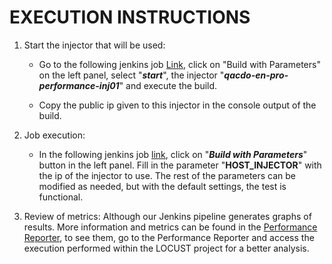 # EXECUTION INSTRUCTIONS
1. Start the injector that will be used:
    * Go to the following jenkins job [Link](https://pro-dcip-qacdo-01.hi.inet/job/WT_INFRASTRUCTURE/job/WTI_DEVOPS_AWS_start_stop_instances), click on "Build with Parameters" on the left panel, select "***start***", the injector "***qacdo-en-pro-performance-inj01***" and execute the build.

    * Copy the public ip given to this injector in the console output of the build.

2. Job execution:
    * In the following jenkins job [link](https://pro-dcip-qacdo-01.hi.inet/job/WT_PERFORMANCE/job/locust_infra_test), click on "***Build with Parameters***" button in the left panel. Fill in the parameter "**HOST_INJECTOR**" with the ip of the injector to use. The rest of the parameters can be modified as needed, but with the default settings, the test is functional.

3. Review of metrics:
    Although our Jenkins pipeline generates graphs of results. More information and metrics can be found in the [Performance Reporter](http://qacdco.hi.inet/pre-performance/reporter/projects), to see them, go to the Performance Reporter and access the execution performed within the LOCUST project for a better analysis.